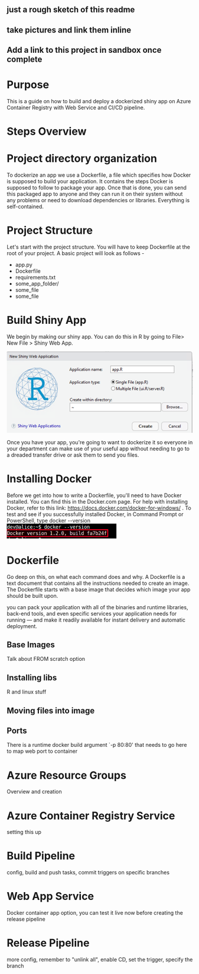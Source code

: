 ## just a rough sketch of this readme
## take pictures and link them inline
## Add a link to this project in sandbox once complete

# Purpose
This is a guide on how to build and deploy a dockerized shiny app on Azure Container Registry with Web Service and CI/CD pipeline.

# Steps Overview

# Project directory organization
To dockerize an app we use a Dockerfile, a file which specifies how Docker is supposed to build your application. 
It contains the steps Docker is supposed to follow to package your app. Once that is done, you can send
 this packaged app to anyone and they can run it on their system without any problems or need to download dependencies or libraries. Everything is self-contained.

# Project Structure
Let's start with the project structure. You will have to keep Dockerfile at the root of your project. A basic project will look as follows -

- app.py
- Dockerfile
- requirements.txt
- some_app_folder/
-   some_file
-   some_file



# Build Shiny App
We begin by making our shiny app. You can do this in R by going to File> New File > Shiny Web App. 

![ScreenShot1](shiny-app-screenshot.PNG)

Once you have your app, you're going to want to dockerize it so everyone in your department can make use of your useful app without needing to go to a dreaded transfer drive or ask them to send you files.

# Installing Docker
Before we get into how to write a Dockerfile, you'll need to have Docker installed. You can find this in the Docker.com page. For help with installing Docker, refer to this link: https://docs.docker.com/docker-for-windows/ . To test and see if you successfully installed Docker, in Command Prompt or PowerShell, type docker --version
![ScreenShot2](docker-version-screenshot.PNG)

# Dockerfile
Go deep on this, on what each command does and why.
A Dockerfile is a text document that contains all the instructions needed to create an image. The Dockerfile starts with a base image that decides which image your app should be built upon. 

you can pack your application with all of the binaries and runtime libraries, back-end tools, and even specific services your application needs for running — and make it readily available for instant delivery and automatic deployment.


## Base Images
Talk about FROM scratch option

## Installing libs
R and linux stuff

## Moving files into image

## Ports
There is a runtime docker build argument `-p 80:80' that needs to go here to map web port to container

# Azure Resource Groups
Overview and creation

# Azure Container Registry Service
setting this up

# Build Pipeline
config, build and push tasks, commit triggers on specific branches

# Web App Service
Docker container app option, you can test it live now before creating the release pipeline

# Release Pipeline
more config, remember to "unlink all", enable CD, set the trigger, specify the branch
